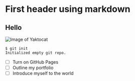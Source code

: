 # First header using markdown
## Hello
![Image of Yaktocat](https://octodex.github.com/images/yaktocat.png)
```
$ git init
Initialized empty git repo.
```
- [ ] Turn on GitHub Pages
- [ ] Outline my portfolio
- [ ] Introduce myself to the world
